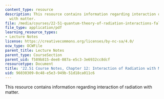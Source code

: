 ```yaml
---
content_type: resource
description: This resource contains information regarding interaction of radiation
  with matter.
file: /media/courses/22-51-quantum-theory-of-radiation-interactions-fall-2012/960303090c48e5e3949b51d18ca011c6_MIT22_51F12_Ch12.pdf
file_type: application/pdf
learning_resource_types:
- Lecture Notes
license: https://creativecommons.org/licenses/by-nc-sa/4.0/
ocw_type: OCWFile
parent_title: Lecture Notes
parent_type: CourseSection
parent_uid: f589b815-dee8-087a-e5c3-3e6932cc8dcf
resourcetype: Document
title: '22.51 Course Notes, Chapter 12: Interaction of Radiation with Matter '
uid: 96030309-0c48-e5e3-949b-51d18ca011c6
---
```

This resource contains information regarding interaction of radiation with matter.